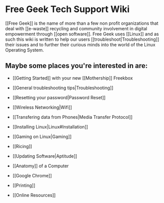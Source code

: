 # Free Geek Tech Support Wiki

[[Free Geek]] is the name of more than a few non profit organizations that deal with [[e-waste]] recycling and community involvement in digital empowerment through [[open software]]. Free Geek uses [[Linux]] and as such this wiki is written to help our users [[troubleshoot|Troubleshooting]] their issues and to further their curious minds into the world of the Linux Operating System.

## Maybe some places you're interested in are:

* [[Getting Started]] with your new [[Mothership]] Freekbox

* [[General troubleshooting tips|Troubleshooting]]

* [[Resetting your password|Password Reset]]

* [[Wireless Networking|Wifi]]

* [[Transfering data from Phones|Media Transfer Protocol]]

* [[Installing Linux|Linux#Installation]]

* [[Gaming on Linux|Gaming]]

* [[Ricing]]

* [[Updating Software|Aptitude]]

* [[Anatomy]] of a Computer

* [[Google Chrome]]

* [[Printing]]

* [[Online Resources]]

